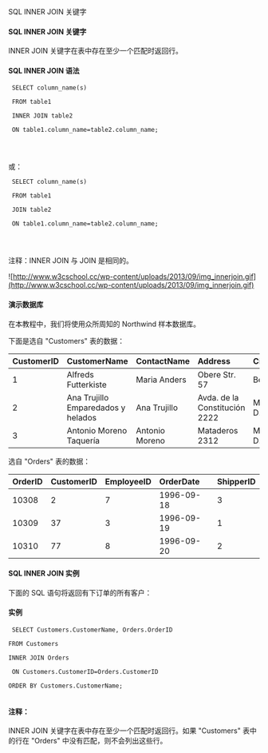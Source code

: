  SQL INNER JOIN 关键字 

#### SQL INNER JOIN 关键字

 INNER JOIN 关键字在表中存在至少一个匹配时返回行。

 
#### SQL INNER JOIN 语法

 
```
 SELECT column_name(s)

 FROM table1

 INNER JOIN table2

 ON table1.column_name=table2.column_name;




```
 或：

 
```
 SELECT column_name(s)

 FROM table1

 JOIN table2

 ON table1.column_name=table2.column_name;




```
 注释：INNER JOIN 与 JOIN 是相同的。

 ![http://www.w3cschool.cc/wp-content/uploads/2013/09/img_innerjoin.gif](http://www.w3cschool.cc/wp-content/uploads/2013/09/img_innerjoin.gif)

 

#### 演示数据库

 在本教程中，我们将使用众所周知的 Northwind 样本数据库。

 下面是选自 "Customers" 表的数据：

 

|CustomerID|CustomerName|ContactName|Address|City|PostalCode|Country|
|:--|:--|:--|:--|:--|:--|:--|
|1|Alfreds Futterkiste|Maria Anders|Obere Str. 57|Berlin|12209|Germany|
|2|Ana Trujillo Emparedados y helados|Ana Trujillo|Avda. de la Constitución 2222|México D.F.|05021|Mexico|
|3|Antonio Moreno Taquería|Antonio Moreno|Mataderos 2312|México D.F.|05023|Mexico|

选自 "Orders" 表的数据：

 

|OrderID|CustomerID|EmployeeID|OrderDate|ShipperID|
|:--|:--|:--|:--|:--|
|10308|2|7|1996-09-18|3|
|10309|37|3|1996-09-19|1|
|10310|77|8|1996-09-20|2|





#### SQL INNER JOIN 实例

 下面的 SQL 语句将返回有下订单的所有客户：

  
#### 实例

 
```
 SELECT Customers.CustomerName, Orders.OrderID

FROM Customers

INNER JOIN Orders

 ON Customers.CustomerID=Orders.CustomerID

ORDER BY Customers.CustomerName;


```
 

 

#### 注释：

INNER JOIN 关键字在表中存在至少一个匹配时返回行。如果 "Customers" 表中的行在 "Orders" 中没有匹配，则不会列出这些行。

 

